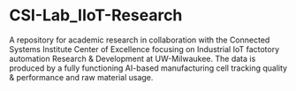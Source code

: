# CSI-Lab_IIoT-Research
A repository for academic research in collaboration with the Connected Systems Institute Center of Excellence focusing on Industrial IoT factotory automation Research &amp; Development at UW-Milwaukee. The data is produced by a fully functioning AI-based manufacturing cell tracking quality & performance and raw material usage. 
